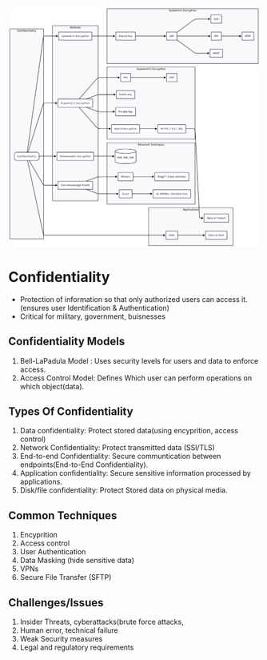 ![confidentiality](https://github.com/uv-goswami/Cryptography/blob/main/Diagrams/Confidentiality.png)


# Confidentiality
 
- Protection of information so that only authorized users can access it.(ensures user Identification & Authentication)  
- Critical for military, government, buisnesses  

## Confidentiality Models
1. Bell-LaPadula Model : Uses security levels for users and data to enforce access.  
2. Access Control Model: Defines Which user can perform operations on which object(data).

## Types Of Confidentiality
1. Data confidentiality: Protect stored data(using encyprition, access control)  
2. Network Confidentiality: Protect transmitted data (SSl/TLS)  
3. End-to-end Confidentiality: Secure communtication between endpoints(End-to-End Confidentiality).  
4. Application confidentiality: Secure sensitive information processed by applications.  
5. Disk/file confidentiality: Protect Stored data on physical media.

## Common Techniques
1. Encyprition  
2. Access control  
3. User Authentication  
4. Data Masking (hide sensitive data)  
5. VPNs  
6. Secure File Transfer (SFTP)

## Challenges/Issues
1. Insider Threats, cyberattacks(brute force attacks,  
2. Human error, technical failure  
3. Weak Security measures  
4. Legal and regulatory requirements
